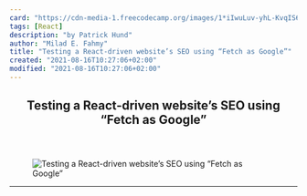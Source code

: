 ```yaml
---
card: "https://cdn-media-1.freecodecamp.org/images/1*iIwuLuv-yhL-KvqIS6IbuQ.png"
tags: [React]
description: "by Patrick Hund"
author: "Milad E. Fahmy"
title: "Testing a React-driven website’s SEO using “Fetch as Google”"
created: "2021-08-16T10:27:06+02:00"
modified: "2021-08-16T10:27:06+02:00"
---
```

<div class="site-wrapper">
<main id="site-main" class="site-main outer">
<div class="inner">
<article class="post-full post tag-react tag-javascript tag-seo tag-web-development tag-startup ">
<header class="post-full-header">
<h1 class="post-full-title">Testing a React-driven website’s SEO using “Fetch as Google”</h1>
</header>
<figure class="post-full-image">
<picture>
<source media="(max-width: 700px)" sizes="1px" srcset="data:image/gif;base64,R0lGODlhAQABAIAAAAAAAP///yH5BAEAAAAALAAAAAABAAEAAAIBRAA7 1w">
<source media="(min-width: 701px)" sizes="(max-width: 800px) 400px,
(max-width: 1170px) 700px,
1400px" srcset="https://cdn-media-1.freecodecamp.org/images/1*iIwuLuv-yhL-KvqIS6IbuQ.png 300w,
https://cdn-media-1.freecodecamp.org/images/1*iIwuLuv-yhL-KvqIS6IbuQ.png 600w,
https://cdn-media-1.freecodecamp.org/images/1*iIwuLuv-yhL-KvqIS6IbuQ.png 1000w,
https://cdn-media-1.freecodecamp.org/images/1*iIwuLuv-yhL-KvqIS6IbuQ.png 2000w">
<img onerror="this.style.display='none'" src="https://cdn-media-1.freecodecamp.org/images/1*iIwuLuv-yhL-KvqIS6IbuQ.png" alt="Testing a React-driven website’s SEO using “Fetch as Google”">
</picture>
</figure>
<section class="post-full-content">
<div class="post-content medium-migrated-article">
</div>
<hr>
</section>
</article>
</div>
</main>
</div>
<!-- Google Tag Manager (noscript) -->
<!-- End Google Tag Manager (noscript) -->
